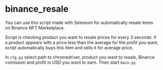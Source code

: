 # binance_resale
You can use this script made with Selenium for automatically resale items on Binance NFT Marketplace.

Script is checking product you want to resale prices for every 3 seconds. if a product appears with a price less than the average for the profit you want, script automatically buys this item and sells it for average price.

In `cfg.py` select path to chromedriver, product you want to resale, Binance comission and profit in USD you want to earn. Then start `main.py`
